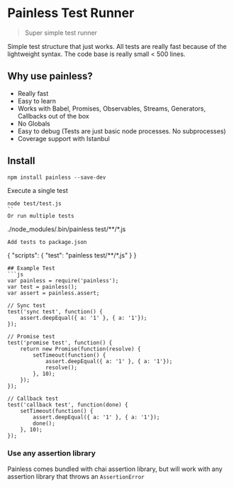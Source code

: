 # Painless Test Runner
> Super simple test runner

Simple test structure that just works. All tests are really fast because of the lightweight syntax.
  The code base is really small < 500 lines.

## Why use painless?
- Really fast
- Easy to learn
- Works with Babel, Promises, Observables, Streams, Generators, Callbacks out of the box
- No Globals
- Easy to debug (Tests are just basic node processes. No subprocesses)
- Coverage support with Istanbul

## Install
```
npm install painless --save-dev
```
Execute a single test
```
node test/test.js
``
Or run multiple tests
```
./node_modules/.bin/painless test/**/*.js
```
Add tests to package.json
```
{
 "scripts": {
    "test": "painless test/**/*.js"
  }
}
```
## Example Test
```js
var painless = require('painless');
var test = painless();
var assert = painless.assert;

// Sync test
test('sync test', function() {
    assert.deepEqual({ a: '1' }, { a: '1'});
});

// Promise test
test('promise test', function() {
    return new Promise(function(resolve) {
        setTimeout(function() {
            assert.deepEqual({ a: '1' }, { a: '1'});
            resolve();
        }, 10);
    });
});

// Callback test
test('callback test', function(done) {
    setTimeout(function() {
        assert.deepEqual({ a: '1' }, { a: '1'});
        done();
    }, 10);
});
```

### Use any assertion library
Painless comes bundled with chai assertion library, but will work with any assertion library that throws an `AssertionError`
